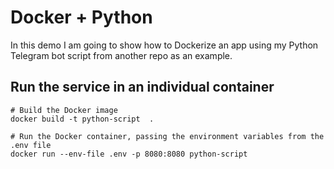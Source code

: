 # Docker + Python
In this demo I am going to show how to Dockerize an app using my Python Telegram bot script from another repo as an example.

## Run the service in an individual container
```
# Build the Docker image
docker build -t python-script  .

# Run the Docker container, passing the environment variables from the .env file
docker run --env-file .env -p 8080:8080 python-script
```
